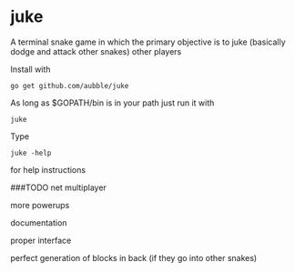 # juke
A terminal snake game in which the primary objective is to juke (basically dodge and attack other snakes) other players

Install with

	go get github.com/aubble/juke

As long as $GOPATH/bin is in your path just run it with

	juke

Type

	juke -help

for help instructions

###TODO
net multiplayer

more powerups

documentation

proper interface

perfect generation of blocks in back (if they go into other snakes)

